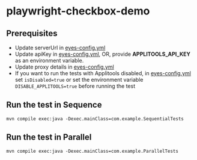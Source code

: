 # playwright-checkbox-demo

## Prerequisites
* Update serverUrl in [eyes-config.yml](src/main/resources/eyes-config.yml)
* Update apiKey in [eyes-config.yml](src/main/resources/eyes-config.yml), OR, provide **APPLITOOLS_API_KEY** as an environment variable.
* Update proxy details in [eyes-config.yml](src/main/resources/eyes-config.yml)
* If you want to run the tests with Applitools disabled, in [eyes-config.yml](src/main/resources/eyes-config.yml) set `isDisabled=true` or set the environment variable `DISABLE_APPLITOOLS=true` before running the test 

## Run the test in Sequence

```shell
mvn compile exec:java -Dexec.mainClass=com.example.SequentialTests
```

## Run the test in Parallel

```shell
mvn compile exec:java -Dexec.mainClass=com.example.ParallelTests
```
